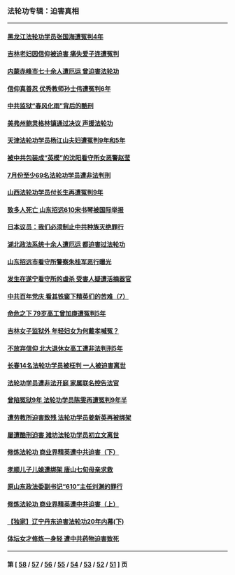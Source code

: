 ### 法轮功专辑：迫害真相
---
#### [黑龙江法轮功学员张国海遭冤判4年](../../pages/nf4379/n13148298.md?08100430) 
#### [吉林老妇因信仰被迫害 痛失爱子连遭冤判](../../pages/nf4379/n13149630.md?08100430) 
#### [内蒙赤峰市七十余人遭厄运 曾迫害法轮功](../../pages/nf4379/n13148027.md?08100430) 
#### [信仰真善忍 优秀教师孙士伟遭冤判6年](../../pages/nf4379/n13147752.md?08100430) 
#### [中共监狱“春风化雨”背后的酷刑](../../pages/nf4379/n13147504.md?08100430) 
#### [美弗州鲍灵格林镇通过决议 声援法轮功](../../pages/nf4379/n13146829.md?08100430) 
#### [天津法轮功学员杨江山夫妇遭冤判9年和5年](../../pages/nf4379/n13144588.md?08100430) 
#### [被中共包装成“英模”的沈阳看守所女恶警赵莹](../../pages/nf4379/n13141183.md?08100430) 
#### [7月份至少69名法轮功学员遭非法判刑](../../pages/nf4379/n13140630.md?08100430) 
#### [山西法轮功学员付长生再遭冤判9年](../../pages/nf4379/n13139126.md?08100430) 
#### [致多人死亡 山东招远610宋书琴被国际举报](../../pages/nf4379/n13138249.md?08100430) 
#### [日本议员：我们必须制止中共种族灭绝罪行](../../pages/nf4379/n13136482.md?08100430) 
#### [湖北政法系统十余人遭厄运 都迫害过法轮功](../../pages/nf4379/n13135724.md?08100430) 
#### [山东招远市看守所警察朱桂军恶行曝光](../../pages/nf4379/n13133864.md?08100430) 
#### [发生在遂宁看守所的虐杀 受害人疑遭活摘器官](../../pages/nf4379/n13133093.md?08100430) 
#### [中共百年党庆 看其铁窗下精英们的苦难（7）](../../pages/nf4379/n13129843.md?08100430) 
#### [命危之下 79岁高工曾加庚遭冤判5年](../../pages/nf4379/n13130971.md?08100430) 
#### [吉林女子监狱外 年轻妇女为何戴孝喊冤？](../../pages/nf4379/n13130358.md?08100430) 
#### [不放弃信仰 北大退休女高工遭非法判刑5年](../../pages/nf4379/n13129651.md?08100430) 
#### [长春14名法轮功学员被枉判 一人被迫害离世](../../pages/nf4379/n13128451.md?08100430) 
#### [法轮功学员遭非法开庭 家属联名控告法官](../../pages/nf4379/n13128279.md?08100430) 
#### [曾陷冤狱9年 法轮功学员陈雯再遭冤判9年半](../../pages/nf4379/n13125244.md?08100430) 
#### [遭劳教所迫害致残 法轮功学员姜新英再被绑架](../../pages/nf4379/n13125160.md?08100430) 
#### [屡遭酷刑迫害 潍坊法轮功学员初立文离世](../../pages/nf4379/n13124744.md?08100430) 
#### [修炼法轮功 商业界精英遭中共迫害（下）](../../pages/nf4379/n13124311.md?08100430) 
#### [孝顺儿子儿媳遭绑架 唐山七旬母亲求救](../../pages/nf4379/n13122530.md?08100430) 
#### [原山东政法委副书记“610”主任刘渊的罪行](../../pages/nf4379/n13122335.md?08100430) 
#### [修炼法轮功 商业界精英遭中共迫害（上）](../../pages/nf4379/n13121470.md?08100430) 
#### [【独家】辽宁丹东迫害法轮功20年内幕(下)](../../pages/nf4379/n13089343.md?08100430) 
#### [体坛女才修炼一身轻 遭中共药物迫害致死](../../pages/nf4379/n13116757.md?08100430) 

---
#### 第 [ [58](./58.md?08100430) / [57](./57.md?08100430) / [56](./56.md?08100430) / [55](./55.md?08100430) / [54](./54.md?08100430) / [53](./53.md?08100430) / [52](./52.md?08100430) / [51](./51.md?08100430) ] 页
